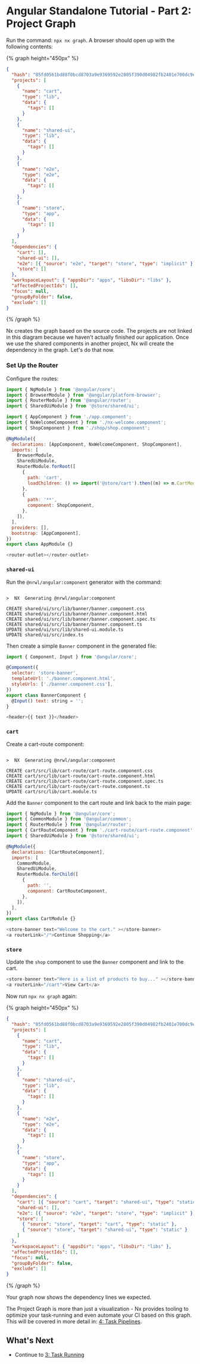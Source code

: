 # Angular Standalone Tutorial - Part 2: Project Graph

Run the command: `npx nx graph`. A browser should open up with the following contents:

{% graph height="450px" %}

```json
{
  "hash": "85fd0561bd88f0bcd8703a9e9369592e2805f390d04982fb2401e700dc9ebc59",
  "projects": [
    {
      "name": "cart",
      "type": "lib",
      "data": {
        "tags": []
      }
    },
    {
      "name": "shared-ui",
      "type": "lib",
      "data": {
        "tags": []
      }
    },
    {
      "name": "e2e",
      "type": "e2e",
      "data": {
        "tags": []
      }
    },
    {
      "name": "store",
      "type": "app",
      "data": {
        "tags": []
      }
    }
  ],
  "dependencies": {
    "cart": [],
    "shared-ui": [],
    "e2e": [{ "source": "e2e", "target": "store", "type": "implicit" }],
    "store": []
  },
  "workspaceLayout": { "appsDir": "apps", "libsDir": "libs" },
  "affectedProjectIds": [],
  "focus": null,
  "groupByFolder": false,
  "exclude": []
}
```

{% /graph %}

Nx creates the graph based on the source code. The projects are not linked in this diagram because we haven't actually finished our application. Once we use the shared components in another project, Nx will create the dependency in the graph. Let's do that now.

### Set Up the Router

Configure the routes:

```javascript {% fileName="src/app/app.module.ts" %}
import { NgModule } from '@angular/core';
import { BrowserModule } from '@angular/platform-browser';
import { RouterModule } from '@angular/router';
import { SharedUiModule } from '@store/shared/ui';

import { AppComponent } from './app.component';
import { NxWelcomeComponent } from './nx-welcome.component';
import { ShopComponent } from './shop/shop.component';

@NgModule({
  declarations: [AppComponent, NxWelcomeComponent, ShopComponent],
  imports: [
    BrowserModule,
    SharedUiModule,
    RouterModule.forRoot([
      {
        path: 'cart',
        loadChildren: () => import('@store/cart').then((m) => m.CartModule),
      },
      {
        path: '**',
        component: ShopComponent,
      },
    ]),
  ],
  providers: [],
  bootstrap: [AppComponent],
})
export class AppModule {}
```

```javascript {% fileName="src/app/app.component.html" %}
<router-outlet></router-outlet>
```

### `shared-ui`

Run the `@nrwl/angular:component` generator with the command:

```{% command="npx nx g @nrwl/angular:component banner --project=shared-ui --export" path="~/store" %}

>  NX  Generating @nrwl/angular:component

CREATE shared/ui/src/lib/banner/banner.component.css
CREATE shared/ui/src/lib/banner/banner.component.html
CREATE shared/ui/src/lib/banner/banner.component.spec.ts
CREATE shared/ui/src/lib/banner/banner.component.ts
UPDATE shared/ui/src/lib/shared-ui.module.ts
UPDATE shared/ui/src/index.ts
```

Then create a simple `Banner` component in the generated file:

```javascript {% fileName="shared/ui/src/lib/banner/banner.component.ts" %}
import { Component, Input } from '@angular/core';

@Component({
  selector: 'store-banner',
  templateUrl: './banner.component.html',
  styleUrls: ['./banner.component.css'],
})
export class BannerComponent {
  @Input() text: string = '';
}
```

```javascript {% fileName="shared/ui/src/lib/banner/banner.component.html" %}
<header>{{ text }}</header>
```

### `cart`

Create a cart-route component:

```{% command="npx nx g @nrwl/angular:component cart-route --project=cart" path="~/store" %}

>  NX  Generating @nrwl/angular:component

CREATE cart/src/lib/cart-route/cart-route.component.css
CREATE cart/src/lib/cart-route/cart-route.component.html
CREATE cart/src/lib/cart-route/cart-route.component.spec.ts
CREATE cart/src/lib/cart-route/cart-route.component.ts
UPDATE cart/src/lib/cart.module.ts
```

Add the `Banner` component to the cart route and link back to the main page:

```javascript {% fileName="cart/src/lib/cart.module.ts" %}
import { NgModule } from '@angular/core';
import { CommonModule } from '@angular/common';
import { RouterModule } from '@angular/router';
import { CartRouteComponent } from './cart-route/cart-route.component';
import { SharedUiModule } from '@store/shared/ui';

@NgModule({
  declarations: [CartRouteComponent],
  imports: [
    CommonModule,
    SharedUiModule,
    RouterModule.forChild([
      {
        path: '',
        component: CartRouteComponent,
      },
    ]),
  ],
})
export class CartModule {}
```

```javascript {% fileName="cart/src/lib/cart-route/cart-route.component.html" %}
<store-banner text="Welcome to the cart." ></store-banner>
<a routerLink="/">Continue Shopping</a>
```

### `store`

Update the `shop` component to use the `Banner` component and link to the cart.

```javascript {% fileName="src/app/shop/shop.component.html" %}
<store-banner text="Here is a list of products to buy..." ></store-banner>
<a routerLink="/cart">View Cart</a>
```

Now run `npx nx graph` again:

{% graph height="450px" %}

```json
{
  "hash": "85fd0561bd88f0bcd8703a9e9369592e2805f390d04982fb2401e700dc9ebc59",
  "projects": [
    {
      "name": "cart",
      "type": "lib",
      "data": {
        "tags": []
      }
    },
    {
      "name": "shared-ui",
      "type": "lib",
      "data": {
        "tags": []
      }
    },
    {
      "name": "e2e",
      "type": "e2e",
      "data": {
        "tags": []
      }
    },
    {
      "name": "store",
      "type": "app",
      "data": {
        "tags": []
      }
    }
  ],
  "dependencies": {
    "cart": [{ "source": "cart", "target": "shared-ui", "type": "static" }],
    "shared-ui": [],
    "e2e": [{ "source": "e2e", "target": "store", "type": "implicit" }],
    "store": [
      { "source": "store", "target": "cart", "type": "static" },
      { "source": "store", "target": "shared-ui", "type": "static" }
    ]
  },
  "workspaceLayout": { "appsDir": "apps", "libsDir": "libs" },
  "affectedProjectIds": [],
  "focus": null,
  "groupByFolder": false,
  "exclude": []
}
```

{% /graph %}

Your graph now shows the dependency lines we expected.

The Project Graph is more than just a visualization - Nx provides tooling to optimize your task-running and even automate your CI based on this graph. This will be covered in more detail in: [4: Task Pipelines](/angular-standalone-tutorial/4-task-pipelines).

## What's Next

- Continue to [3: Task Running](/angular-standalone-tutorial/3-task-running)
